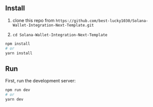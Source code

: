 ## Install

1. clone this repo from `https://github.com/best-lucky1030/Solana-Wallet-Integration-Next-Template.git`

2. `cd Solana-Wallet-Integration-Next-Template`

```bash
npm install
# or
yarn install
```

## Run

First, run the development server:

```bash
npm run dev
# or
yarn dev
```
